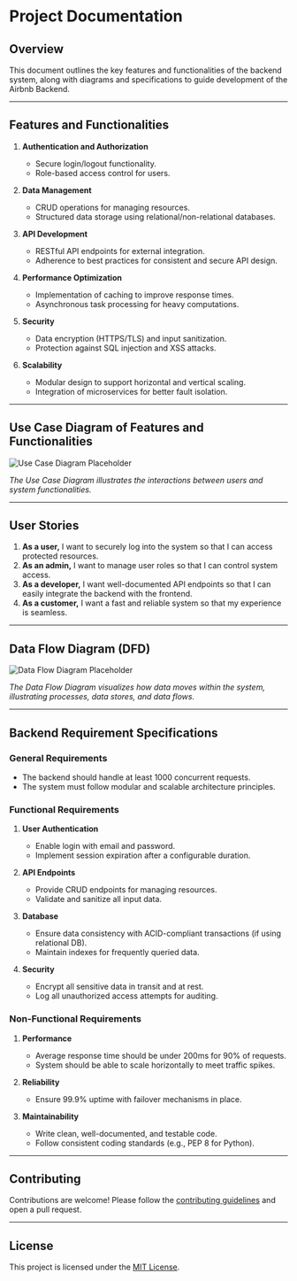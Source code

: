 # Project Documentation

## Overview
This document outlines the key features and functionalities of the backend system, along with diagrams and specifications to guide development of the Airbnb Backend.

---

## Features and Functionalities

1. **Authentication and Authorization**
   - Secure login/logout functionality.
   - Role-based access control for users.

2. **Data Management**
   - CRUD operations for managing resources.
   - Structured data storage using relational/non-relational databases.

3. **API Development**
   - RESTful API endpoints for external integration.
   - Adherence to best practices for consistent and secure API design.

4. **Performance Optimization**
   - Implementation of caching to improve response times.
   - Asynchronous task processing for heavy computations.

5. **Security**
   - Data encryption (HTTPS/TLS) and input sanitization.
   - Protection against SQL injection and XSS attacks.

6. **Scalability**
   - Modular design to support horizontal and vertical scaling.
   - Integration of microservices for better fault isolation.

---

## Use Case Diagram of Features and Functionalities

![Use Case Diagram Placeholder](path/to/use_case_diagram.png)

*The Use Case Diagram illustrates the interactions between users and system functionalities.*

---

## User Stories

1. **As a user,** I want to securely log into the system so that I can access protected resources.
2. **As an admin,** I want to manage user roles so that I can control system access.
3. **As a developer,** I want well-documented API endpoints so that I can easily integrate the backend with the frontend.
4. **As a customer,** I want a fast and reliable system so that my experience is seamless.

---

## Data Flow Diagram (DFD)

![Data Flow Diagram Placeholder](path/to/data_flow_diagram.png)

*The Data Flow Diagram visualizes how data moves within the system, illustrating processes, data stores, and data flows.*

---

## Backend Requirement Specifications

### General Requirements
- The backend should handle at least 1000 concurrent requests.
- The system must follow modular and scalable architecture principles.

### Functional Requirements
1. **User Authentication**
   - Enable login with email and password.
   - Implement session expiration after a configurable duration.
   
2. **API Endpoints**
   - Provide CRUD endpoints for managing resources.
   - Validate and sanitize all input data.

3. **Database**
   - Ensure data consistency with ACID-compliant transactions (if using relational DB).
   - Maintain indexes for frequently queried data.

4. **Security**
   - Encrypt all sensitive data in transit and at rest.
   - Log all unauthorized access attempts for auditing.

### Non-Functional Requirements
1. **Performance**
   - Average response time should be under 200ms for 90% of requests.
   - System should be able to scale horizontally to meet traffic spikes.
   
2. **Reliability**
   - Ensure 99.9% uptime with failover mechanisms in place.

3. **Maintainability**
   - Write clean, well-documented, and testable code.
   - Follow consistent coding standards (e.g., PEP 8 for Python).

---

## Contributing
Contributions are welcome! Please follow the [contributing guidelines](CONTRIBUTING.md) and open a pull request.

---

## License
This project is licensed under the [MIT License](LICENSE).
